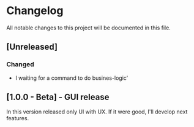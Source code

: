 # Changelog
All notable changes to this project will be documented in this file.

## [Unreleased]
### Changed
- I waiting for a command to do busines-logic'

## [1.0.0 - Beta] - GUI release
In this version released only UI with UX. If it were good, I'll develop next features.
